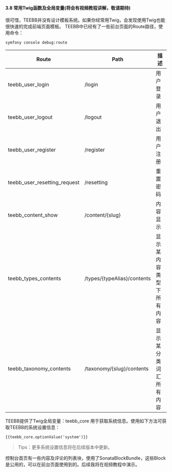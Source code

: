 #### 3.8 常用Twig函数及全局变量(将会有视频教程讲解，敬请期待)
很可惜，TEEBB并没有设计模板系统。如果你经常用Twig，会发现使用Twig也能很快速的完成前端页面模板。
TEEBB中已经有了一些前台页面的Route路径，使用命令：
```
symfony console debug:route 
```
|  Route  |  Path  |  描述  |
|  ----  |  ----  |  ----  |
|  teebb_user_login	  |  /login  |  用户登录   |
|  teebb_user_logout	  |  /logout   |  用户退出   |
|  teebb_user_register 	  |  /register  |  用户注册   |
|  teebb_user_resetting_request	  |  /resetting  |  重置密码   |
|  teebb_content_show	  |  /content/{slug}  |  内容显示   |
|  teebb_types_contents	  |  /types/{typeAlias}/contents  |  显示某内容类型下所有内容   |
|  teebb_taxonomy_contents	  |  /taxonomy/{slug}/contents   |  显示某分类词汇所有内容   |

TEEBB提供了Twig全局变量：teebb_core 用于获取系统信息。使用如下方法可获取TEEBB的系统设置信息：
```twig
{{teebb_core.optionValue('system')}} 
```

> Tips：更多系统设置信息将在后续版本中更新。

控制台首页有一些内容及评论的列表块，使用了SonataBlockBundle，这些Block是公用的，可以在前台页面使用到的。后续我将在视频教程中演示。